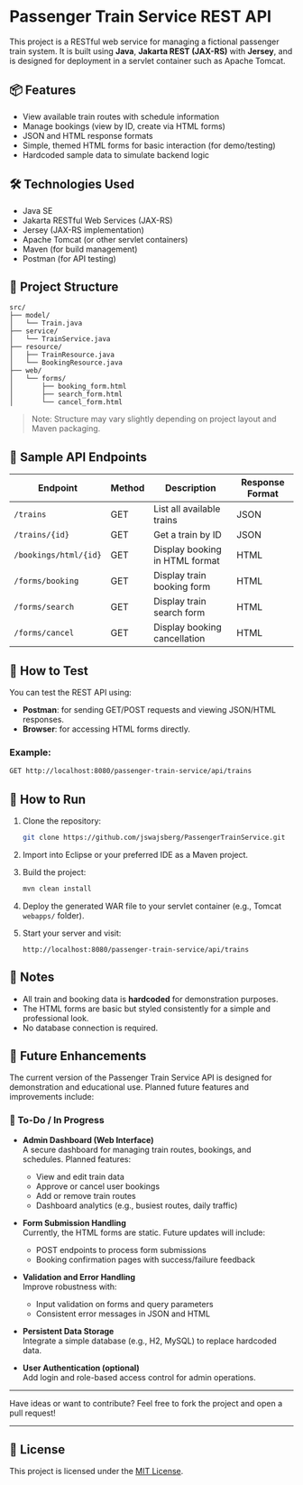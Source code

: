 # Passenger Train Service REST API

This project is a RESTful web service for managing a fictional passenger train system. It is built using **Java**, **Jakarta REST (JAX-RS)** with **Jersey**, and is designed for deployment in a servlet container such as Apache Tomcat.

## 📦 Features

- View available train routes with schedule information
- Manage bookings (view by ID, create via HTML forms)
- JSON and HTML response formats
- Simple, themed HTML forms for basic interaction (for demo/testing)
- Hardcoded sample data to simulate backend logic

## 🛠 Technologies Used

- Java SE
- Jakarta RESTful Web Services (JAX-RS)
- Jersey (JAX-RS implementation)
- Apache Tomcat (or other servlet containers)
- Maven (for build management)
- Postman (for API testing)

## 📁 Project Structure

```
src/
├── model/
│   └── Train.java
├── service/
│   └── TrainService.java
├── resource/
│   ├── TrainResource.java
│   └── BookingResource.java
├── web/
│   └── forms/
│       ├── booking_form.html
│       ├── search_form.html
│       └── cancel_form.html
```

> Note: Structure may vary slightly depending on project layout and Maven packaging.

## 🚂 Sample API Endpoints

| Endpoint              | Method | Description                    | Response Format |
|-----------------------|--------|--------------------------------|-----------------|
| `/trains`             | GET    | List all available trains      | JSON            |
| `/trains/{id}`        | GET    | Get a train by ID              | JSON            |
| `/bookings/html/{id}` | GET    | Display booking in HTML format | HTML            |
| `/forms/booking`      | GET    | Display train booking form     | HTML            |
| `/forms/search`       | GET    | Display train search form      | HTML            |
| `/forms/cancel`       | GET    | Display booking cancellation   | HTML            |

## 🧪 How to Test

You can test the REST API using:
- **Postman**: for sending GET/POST requests and viewing JSON/HTML responses.
- **Browser**: for accessing HTML forms directly.

### Example:
```bash
GET http://localhost:8080/passenger-train-service/api/trains
```

## 🚀 How to Run

1. Clone the repository:
   ```bash
   git clone https://github.com/jswajsberg/PassengerTrainService.git
   ```

2. Import into Eclipse or your preferred IDE as a Maven project.

3. Build the project:
   ```bash
   mvn clean install
   ```

4. Deploy the generated WAR file to your servlet container (e.g., Tomcat `webapps/` folder).

5. Start your server and visit:
   ```
   http://localhost:8080/passenger-train-service/api/trains
   ```

## 📌 Notes

- All train and booking data is **hardcoded** for demonstration purposes.
- The HTML forms are basic but styled consistently for a simple and professional look.
- No database connection is required.

## 🔮 Future Enhancements

The current version of the Passenger Train Service API is designed for demonstration and educational use. Planned future features and improvements include:

### 🚧 To-Do / In Progress

- **Admin Dashboard (Web Interface)**  
  A secure dashboard for managing train routes, bookings, and schedules. Planned features:
   - View and edit train data
   - Approve or cancel user bookings
   - Add or remove train routes
   - Dashboard analytics (e.g., busiest routes, daily traffic)

- **Form Submission Handling**  
  Currently, the HTML forms are static. Future updates will include:
   - POST endpoints to process form submissions
   - Booking confirmation pages with success/failure feedback

- **Validation and Error Handling**  
  Improve robustness with:
   - Input validation on forms and query parameters
   - Consistent error messages in JSON and HTML

- **Persistent Data Storage**  
  Integrate a simple database (e.g., H2, MySQL) to replace hardcoded data.

- **User Authentication (optional)**  
  Add login and role-based access control for admin operations.

---

Have ideas or want to contribute? Feel free to fork the project and open a pull request!

---

## 📄 License

This project is licensed under the [MIT License](LICENSE).